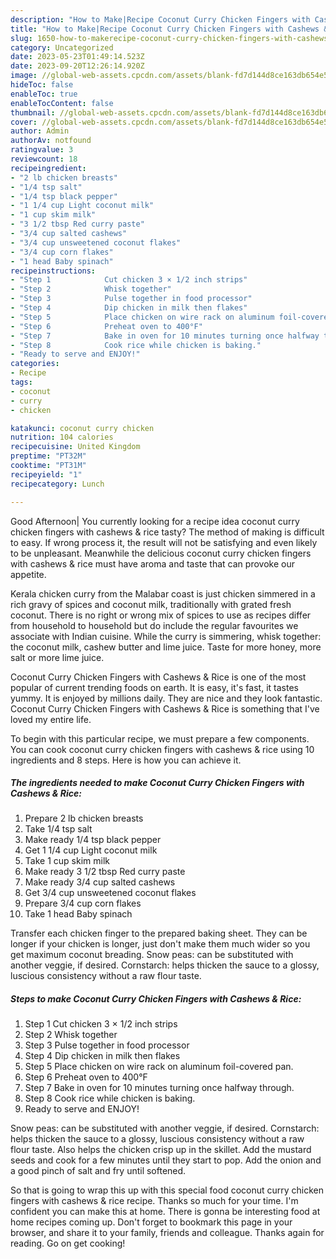 ```yaml
---
description: "How to Make|Recipe Coconut Curry Chicken Fingers with Cashews &amp;amp; Rice {That is Special"
title: "How to Make|Recipe Coconut Curry Chicken Fingers with Cashews &amp;amp; Rice {That is Special"
slug: 1650-how-to-makerecipe-coconut-curry-chicken-fingers-with-cashews-and-amp-rice-that-is-special
category: Uncategorized
date: 2023-05-23T01:49:14.523Z
date: 2023-09-20T12:26:14.920Z
image: //global-web-assets.cpcdn.com/assets/blank-fd7d144d8ce163db654e5a02c40b08a2775adb7897d16e4062681dc7e1b2800f.png
hideToc: false
enableToc: true
enableTocContent: false
thumbnail: //global-web-assets.cpcdn.com/assets/blank-fd7d144d8ce163db654e5a02c40b08a2775adb7897d16e4062681dc7e1b2800f.png
cover: //global-web-assets.cpcdn.com/assets/blank-fd7d144d8ce163db654e5a02c40b08a2775adb7897d16e4062681dc7e1b2800f.png
author: Admin
authorAv: notfound
ratingvalue: 3
reviewcount: 18
recipeingredient:
- "2 lb chicken breasts"
- "1/4 tsp salt"
- "1/4 tsp black pepper"
- "1 1/4 cup Light coconut milk"
- "1 cup skim milk"
- "3 1/2 tbsp Red curry paste"
- "3/4 cup salted cashews"
- "3/4 cup unsweetened coconut flakes"
- "3/4 cup corn flakes"
- "1 head Baby spinach"
recipeinstructions:
- "Step 1            Cut chicken 3 × 1/2 inch strips"
- "Step 2            Whisk together"
- "Step 3            Pulse together in food processor"
- "Step 4            Dip chicken in milk then flakes"
- "Step 5            Place chicken on wire rack on aluminum foil-covered pan."
- "Step 6            Preheat oven to 400°F"
- "Step 7            Bake in oven for 10 minutes turning once halfway through."
- "Step 8            Cook rice while chicken is baking."
- "Ready to serve and ENJOY!"
categories:
- Recipe
tags:
- coconut
- curry
- chicken

katakunci: coconut curry chicken 
nutrition: 104 calories
recipecuisine: United Kingdom
preptime: "PT32M"
cooktime: "PT31M"
recipeyield: "1"
recipecategory: Lunch

---
```



Good Afternoon| You currently looking for a recipe idea coconut curry chicken fingers with cashews &amp; rice tasty? The method of making is difficult to easy. If wrong process it, the result will not be satisfying and even likely to be unpleasant. Meanwhile the delicious coconut curry chicken fingers with cashews &amp; rice must have aroma and taste that can provoke our appetite.





Kerala chicken curry from the Malabar coast is just chicken simmered in a rich gravy of spices and coconut milk, traditionally with grated fresh coconut. There is no right or wrong mix of spices to use as recipes differ from household to household but do include the regular favourites we associate with Indian cuisine. While the curry is simmering, whisk together: the coconut milk, cashew butter and lime juice. Taste for more honey, more salt or more lime juice.

Coconut Curry Chicken Fingers with Cashews &amp; Rice is one of the most popular of current trending foods on earth. It is easy, it's fast, it tastes yummy. It is enjoyed by millions daily. They are nice and they look fantastic. Coconut Curry Chicken Fingers with Cashews &amp; Rice is something that I've loved my entire life.


To begin with this particular recipe, we must prepare a few components. You can cook coconut curry chicken fingers with cashews &amp; rice using 10 ingredients and 8 steps. Here is how you can achieve it.

<!--inarticleads1-->

##### The ingredients needed to make Coconut Curry Chicken Fingers with Cashews &amp; Rice:

1. Prepare 2 lb chicken breasts
1. Take 1/4 tsp salt
1. Make ready 1/4 tsp black pepper
1. Get 1 1/4 cup Light coconut milk
1. Take 1 cup skim milk
1. Make ready 3 1/2 tbsp Red curry paste
1. Make ready 3/4 cup salted cashews
1. Get 3/4 cup unsweetened coconut flakes
1. Prepare 3/4 cup corn flakes
1. Take 1 head Baby spinach


Transfer each chicken finger to the prepared baking sheet. They can be longer if your chicken is longer, just don&#39;t make them much wider so you get maximum coconut breading. Snow peas: can be substituted with another veggie, if desired. Cornstarch: helps thicken the sauce to a glossy, luscious consistency without a raw flour taste. 

<!--inarticleads2-->

##### Steps to make Coconut Curry Chicken Fingers with Cashews &amp; Rice:

1. Step 1            Cut chicken 3 × 1/2 inch strips
1. Step 2            Whisk together
1. Step 3            Pulse together in food processor
1. Step 4            Dip chicken in milk then flakes
1. Step 5            Place chicken on wire rack on aluminum foil-covered pan.
1. Step 6            Preheat oven to 400°F
1. Step 7            Bake in oven for 10 minutes turning once halfway through.
1. Step 8            Cook rice while chicken is baking.
1. Ready to serve and ENJOY!

Snow peas: can be substituted with another veggie, if desired. Cornstarch: helps thicken the sauce to a glossy, luscious consistency without a raw flour taste. Also helps the chicken crisp up in the skillet. Add the mustard seeds and cook for a few minutes until they start to pop. Add the onion and a good pinch of salt and fry until softened. 

So that is going to wrap this up with this special food coconut curry chicken fingers with cashews &amp; rice recipe. Thanks so much for your time. I'm confident you can make this at home. There is gonna be interesting food at home recipes coming up. Don't forget to bookmark this page in your browser, and share it to your family, friends and colleague. Thanks again for reading. Go on get cooking!
